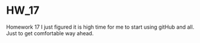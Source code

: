 # HW_17
Homework 17
I just figured it is high time for me to start using gitHub and all.
Just to get comfortable way ahead.
